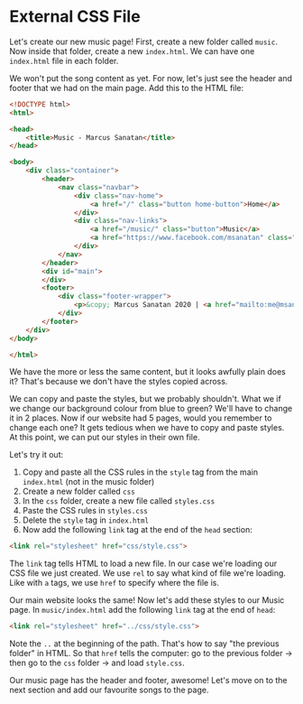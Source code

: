 # External CSS File

Let's create our new music page! First, create a new folder called `music`. Now inside that folder, create a new `index.html`. We can have one `index.html` file in each folder.

We won't put the song content as yet. For now, let's just see the header and footer that we had on the main page. Add this to the HTML file:

```html
<!DOCTYPE html>
<html>

<head>
    <title>Music - Marcus Sanatan</title>
</head>

<body>
    <div class="container">
        <header>
            <nav class="navbar">
                <div class="nav-home">
                    <a href="/" class="button home-button">Home</a>
                </div>
                <div class="nav-links">
                    <a href="/music/" class="button">Music</a>
                    <a href="https://www.facebook.com/msanatan" class="button" target="_blank">Facebook</a>
                </div>
            </nav>
        </header>
        <div id="main">
        </div>
        <footer>
            <div class="footer-wrapper">
                <p>&copy; Marcus Sanatan 2020 | <a href="mailto:me@msanatan.com">me@msanatan.com</a></p>
            </div>
        </footer>
    </div>
</body>

</html>
```

We have the more or less the same content, but it looks awfully plain does it? That's because we don't have the styles copied across.

We can copy and paste the styles, but we probably shouldn't. What we if we change our background colour from blue to green? We'll have to change it in 2 places. Now if our website had 5 pages, would you remember to change each one? It gets tedious when we have to copy and paste styles. At this point, we can put our styles in their own file.

Let's try it out:

1. Copy and paste all the CSS rules in the `style` tag from the main `index.html` (not in the music folder)
1. Create a new folder called `css`
1. In the `css` folder, create a new file called `styles.css`
1. Paste the CSS rules in `styles.css`
1. Delete the `style` tag in `index.html`
1. Now add the following `link` tag at the end of the `head` section:

```html
<link rel="stylesheet" href="css/style.css">
```

The `link` tag tells HTML to load a new file. In our case we're loading our CSS file we just created. We use `rel` to say what kind of file we're loading. Like with `a` tags, we use `href` to specify where the file is.

Our main website looks the same! Now let's add these styles to our Music page. In `music/index.html` add the following `link` tag at the end of `head`:

```html
<link rel="stylesheet" href="../css/style.css">
```

Note the `..` at the beginning of the path. That's how to say "the previous folder" in HTML. So that `href` tells the computer: go to the previous folder -> then go to the `css` folder -> and load `style.css`.

Our music page has the header and footer, awesome! Let's move on to the next section and add our favourite songs to the page.
